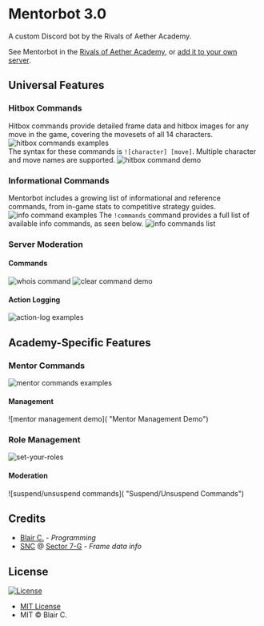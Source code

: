 # Mentorbot 3.0

A custom Discord bot by the Rivals of Aether Academy.

See Mentorbot in the [Rivals of Aether Academy](https://discord.me/mentor), or [add it to your own server](https://discordapp.com/api/oauth2/authorize?client_id=475596740368793600&permissions=264192&scope=bot).


## Universal Features

### Hitbox Commands
Hitbox commands provide detailed frame data and hitbox images for any move in the game, covering the movesets of all 14 characters.
<br />
<img src="https://i.imgur.com/ZMwQbvT.png" alt="hitbox commands examples" title="Hitbox Commands"/>
<br clear="all" />
The syntax for these commands is `![character] [move]`. Multiple character and move names are supported.
![hitbox command demo](https://i.imgur.com/vKaR7Oy.png "Hitbox Command Demo")

### Informational Commands
Mentorbot includes a growing list of informational and reference commands, from in-game stats to competitive strategy guides.
![info command examples](https://i.imgur.com/9EWyWUQ.png "Info Commands")
The `!commands` command provides a full list of available info commands, as seen below.
![info commands list](https://i.imgur.com/CP9TqoM.png "Info Commands List")

### Server Moderation
#### Commands
![whois command](https://i.imgur.com/so0HtFk.png "Whois Command")
![clear command demo](https://i.imgur.com/W0aTDBd.png "Clear Command Demo")
#### Action Logging
![action-log examples](https://i.imgur.com/8dbzh9X.png "Action-Log Examples")


## Academy-Specific Features

### Mentor Commands
![mentor commands examples](https://i.imgur.com/Xzg0na9.png "Mentor Commands")
#### Management
![mentor management demo]( "Mentor Management Demo")

### Role Management
![set-your-roles](https://i.imgur.com/fIjcHbz.png "Set-Your-Roles")
#### Moderation
![suspend/unsuspend commands]( "Suspend/Unsuspend Commands")


## Credits

* [Blair C.](https://github.com/blair-c) - *Programming*
* [SNC](https://twitter.com/SNC_Sector7G) @ [Sector 7-G](https://discord.gg/qgKqaPX) - *Frame data info*


## License

[![License](http://img.shields.io/:license-mit-blue.svg)](http://doge.mit-license.org)
* [MIT License](https://opensource.org/licenses/MIT)
* MIT © Blair C.
